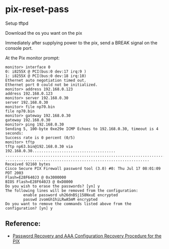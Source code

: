 # pix-reset-pass

Setup tftpd

Download the os you want on the pix

Immediately after supplying power to the pix, send a BREAK signal on the console port.

At the Pix monitor prompt:
```
monitor> interface 0
0: i8255X @ PCI(bus:0 dev:17 irq:9 )
1: i8255X @ PCI(bus:0 dev:18 irq:10)
Ethernet auto negotiation timed out.
Ethernet port 0 could not be initialized.
monitor> address 192.168.0.123
address 192.168.0.123
monitor> server 192.168.0.30
server 192.168.0.30
monitor> file np70.bin
file np70.bin
monitor> gateway 192.168.0.30
gateway 192.168.0.30
monitor> ping 192.168.0.30
Sending 5, 100-byte 0xe29e ICMP Echoes to 192.168.0.30, timeout is 4 seconds:
Success rate is 0 percent (0/5)
monitor> tftp
tftp np63.bin@192.168.0.30 via 192.168.0.30.....................................
................................................................................
................................................................
Received 92160 bytes
Cisco Secure PIX Firewall password tool (3.0) #0: Thu Jul 17 08:01:09 PDT 2003
Flash=E28F640J3 @ 0x3000000
BIOS Flash=E28F640J3 @ 0xD8000
Do you wish to erase the passwords? [yn] y
The following lines will be removed from the configuration:
        enable password uh26dnBSj158NxuE encrypted
        passwd zvomGh1hiLRwA5mM encrypted
Do you want to remove the commands listed above from the configuration? [yn] y
```


## Reference:
- [Password Recovery and AAA Configuration Recovery Procedure for the PIX](http://www.cisco.com/en/US/products/hw/vpndevc/ps2030/products_password_recovery09186a008009478b.shtml)